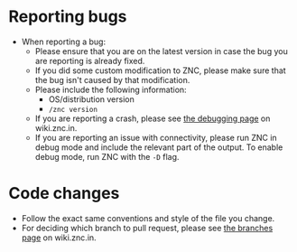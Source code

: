 Reporting bugs
==============

* When reporting a bug:
    * Please ensure that you are on the latest version in case the bug you
      are reporting is already fixed.
    * If you did some custom modification to ZNC, please make sure that
      the bug isn't caused by that modification.
    * Please include the following information:
        * OS/distribution version
        * `/znc version`
    * If you are reporting a crash, please see [the debugging page] on
      wiki.znc.in.
    * If you are reporting an issue with connectivity, please run ZNC
      in debug mode and include the relevant part of the output. To enable
      debug mode, run ZNC with the `-D` flag.

[The debugging page]:https://wiki.znc.in/Debugging

Code changes
============

* Follow the exact same conventions and style of the file you change.
* For deciding which branch to pull request, please see [the branches page]
  on wiki.znc.in.

[The branches page]:https://wiki.znc.in/Branches
